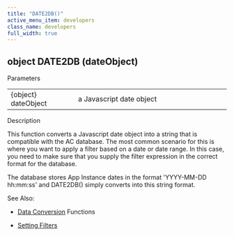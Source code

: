 ```yaml
---
title: "DATE2DB()"
active_menu_item: developers
class_name: developers
full_width: true
---
```



## object DATE2DB (dateObject)

Parameters

<table>
<tr>
<td width="169">
{object} dateObject

</td>
<td width="11">
</td>
<td width="700">
a Javascript date object

</td>
</tr>
</table>

Description

This function converts a Javascript date object into a string that is compatible with the AC database. The most common scenario for this is where you want to apply a filter based on a date or date range. In this case, you need to make sure that you supply the filter expression in the correct format for the database.

The database stores App Instance dates in the format 'YYYY-MM-DD hh:mm:ss' and DATE2DB() simply converts into this string format.

See Also:

 - [Data Conversion](index) Functions

 - [Setting Filters](../data-view-functions/modifying-data-widgets-with-scripts/filters)

